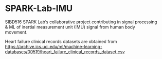 # SPARK-Lab-IMU
SIBD516 SPARK Lab‘s collaborative project contributing in signal processing &amp; ML of inertial measurement unit (IMU) signal from human body movement.

Heart failure clinical records datasets are obtained from https://archive.ics.uci.edu/ml/machine-learning-databases/00519/heart_failure_clinical_records_dataset.csv
